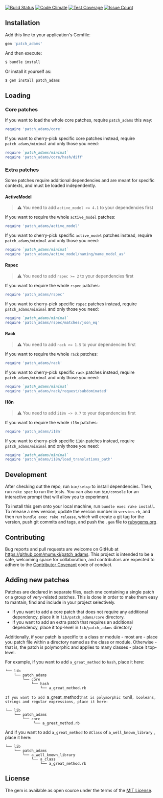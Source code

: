[![Build Status](https://travis-ci.org/mumuki/patch_adams.svg?branch=master)](https://travis-ci.org/mumuki/patch_adams)
[![Code Climate](https://codeclimate.com/github/mumuki/patch_adams/badges/gpa.svg)](https://codeclimate.com/github/mumuki/patch_adams)
[![Test Coverage](https://codeclimate.com/github/mumuki/patch_adams/badges/coverage.svg)](https://codeclimate.com/github/mumuki/patch_adams)
[![Issue Count](https://codeclimate.com/github/mumuki/patch_adams/badges/issue_count.svg)](https://codeclimate.com/github/mumuki/patch_adams)

## Installation

Add this line to your application's Gemfile:

```ruby
gem 'patch_adams'
```

And then execute:

```bash
$ bundle install
```

Or install it yourself as:

```bash
$ gem install patch_adams
```

## Loading

### Core patches

If you want to load the whole core patches, require `patch_adams` this way:

```ruby
require 'patch_adams/core'
```

If you want to cherry-pick specific core patches instead, require `patch_adams/minimal` and only those you need:

```ruby
require `patch_adams/minimal`
require 'patch_adams/core/hash/diff'
```

### Extra patches

Some patches require additional dependencies and are meant for specific contexts, and must be loaded independently.

#### ActiveModel

> :warning: You need to add `active_model >= 4.1` to your dependencies first

If you want to require the whole `active_model` patches:

```ruby
require 'patch_adams/active_model'
```

If you want to cherry-pick specific `active_model` patches instead, require `patch_adams/minimal` and only those you need:

```ruby
require `patch_adams/minimal`
require 'patch_adams/active_model/naming/name_model_as'
```

#### Rspec

> :warning: You need to add `rspec >= 2` to your dependencies first

If you want to require the whole `rspec` patches:

```ruby
require 'patch_adams/rspec'
```

If you want to cherry-pick specific `rspec` patches instead, require `patch_adams/minimal` and only those you need:

```ruby
require `patch_adams/minimal`
require 'patch_adams/rspec/matches/json_eq'
```

#### Rack

> :warning: You need to add `rack >= 1.5` to your dependencies first

If you want to require the whole `rack` patches:

```ruby
require 'patch_adams/rack'
```

If you want to cherry-pick specific `rack` patches instead, require `patch_adams/minimal` and only those you need:

```ruby
require `patch_adams/minimal`
require 'patch_adams/rack/request/subdominated'
```

#### I18n

> :warning: You need to add `i18n ~> 0.7` to your dependencies first

If you want to require the whole `i18n` patches:

```ruby
require 'patch_adams/i18n'
```

If you want to cherry-pick specific `i18n` patches instead, require `patch_adams/minimal` and only those you need:

```ruby
require `patch_adams/minimal`
require 'patch_adams/i18n/load_translations_path'
```


## Development

After checking out the repo, run `bin/setup` to install dependencies. Then, run `rake spec` to run the tests. You can also run `bin/console` for an interactive prompt that will allow you to experiment.

To install this gem onto your local machine, run `bundle exec rake install`. To release a new version, update the version number in `version.rb`, and then run `bundle exec rake release`, which will create a git tag for the version, push git commits and tags, and push the `.gem` file to [rubygems.org](https://rubygems.org).

## Contributing

Bug reports and pull requests are welcome on GitHub at https://github.com/mumuki/patch_adams. This project is intended to be a safe, welcoming space for collaboration, and contributors are expected to adhere to the [Contributor Covenant](http://contributor-covenant.org) code of conduct.

## Adding new patches

Patches are declared in separate files, each one containing a single patch or a group of very-related patches. This is done in order to make them easy to mantain, find and include in your project selectively.

* If you want to add a core patch that does not require any additional dependency, place it in `lib/patch_adams/core` directory.
* If you want to add an extra patch that requires an additional dependency, place it top-level in `lib/patch_adams` directory

Additionally, if your patch is specific to a class or module - most are - place you patch file within a directory named as the class or module. Otherwise - that is, the patch is polymorphic and applies to many classes - place it top-level.

For example, if you want to add `a_great_method` to `hash`, place it here:

```
└── lib
    └── patch_adams
        └── core
            └── hash
                └── a_great_method.rb
```

`If you want to add `a_great_method` that is polymorphic to `nil`, booleans, strings and regular expressions, place it here:
`
```
└── lib
    └── patch_adams
        └── core
             └── a_great_method.rb
```

And if you want to add `a_great_method` to `AClass` of `a_well_known_library` , place it here:


```
└── lib
    └── patch_adams
        └── a_well_known_library
            └── a_class
                └── a_great_method.rb
```

## License

The gem is available as open source under the terms of the [MIT License](http://opensource.org/licenses/MIT).

